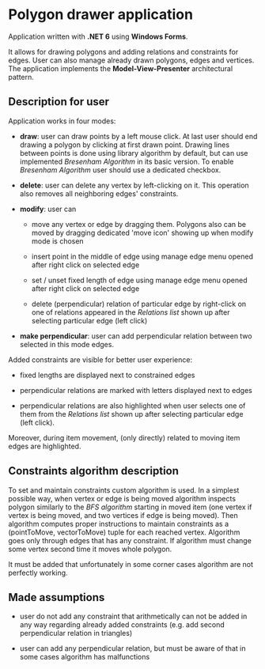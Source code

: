# Polygon drawer application

Application written with **.NET 6** using **Windows Forms**.

It allows for drawing polygons and adding relations and constraints for edges. User can also manage already drawn polygons, edges and vertices. The application implements the **Model-View-Presenter** architectural pattern.

## Description for user

Application works in four modes:

- **draw**: user can draw points by a left mouse click. At last user should end drawing a polygon by clicking at first drawn point. Drawing lines between points is done using library algorithm by default, but can use implemented *Bresenham Algorithm* in its basic version. To enable *Bresenham Algorithm* user should use a dedicated checkbox.

- **delete**: user can delete any vertex by left-clicking on it. This operation also removes all neighboring edges' constraints.

- **modify**: user can

    - move any vertex or edge by dragging them. Polygons also can be moved by dragging dedicated 'move icon' showing up when modify mode is chosen

    - insert point in the middle of edge using manage edge menu opened after right click on selected edge

    - set / unset fixed length of edge using manage edge menu opened after right click on selected edge

    - delete (perpendicular) relation of particular edge by right-click on one of relations appeared in the *Relations list* shown up after selecting particular edge (left click)

- **make perpendicular**: user can add perpendicular relation between two selected in this mode edges.

Added constraints are visible for better user experience:

- fixed lengths are displayed next to constrained edges

- perpendicular relations are marked with letters displayed next to edges

- perpendicular relations are also highlighted when user selects one of them from the *Relations list* shown up after selecting particular edge (left click).

Moreover, during item movement, (only directly) related to moving item edges are highlighted.

## Constraints algorithm description

To set and maintain constraints custom algorithm is used.
In a simplest possible way, when vertex or edge is being moved algorithm inspects polygon similarly to the *BFS algorithm* starting in moved item (one vertex if vertex is being moved, and two vertices if edge is being moved).
Then algorithm computes proper instructions to maintain constraints as a (pointToMove, vectorToMove) tuple for each reached vertex. Algorithm goes only through edges that has any constraint.
If algorithm must change some vertex second time it moves whole polygon.

It must be added that unfortunately in some corner cases algorithm are not perfectly working.

## Made assumptions

- user do not add any constraint that arithmetically can not be added in any way regarding already added constraints (e.g. add second perpendicular relation in triangles)

- user can add any perpendicular relation, but must be aware of that in some cases algorithm has malfunctions
